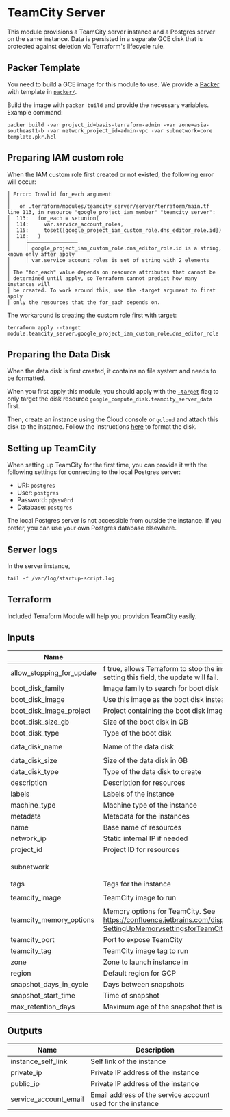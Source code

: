 # TeamCity Server

This module provisions a TeamCity server instance and a Postgres server on the same instance. Data
is persisted in a separate GCE disk that is protected against deletion via Terraform's lifecycle
rule.

## Packer Template

You need to build a GCE image for this module to use. We provide a [Packer](http://www.packer.io/) with template in [`packer/`](packer/).

Build the image with `packer build` and provide the necessary variables. Example command:

```
packer build -var project_id=basis-terraform-admin -var zone=asia-southeast1-b -var network_project_id=admin-vpc -var subnetwork=core template.pkr.hcl
```

## Preparing IAM custom role

When the IAM custom role first created or not existed, the following error will occur:

```
│ Error: Invalid for_each argument
│
│   on .terraform/modules/teamcity_server/server/terraform/main.tf line 113, in resource "google_project_iam_member" "teamcity_server":
│  113:   for_each = setunion(
│  114:     var.service_account_roles,
│  115:     toset([google_project_iam_custom_role.dns_editor_role.id])
│  116:   )
│     ├────────────────
│     │ google_project_iam_custom_role.dns_editor_role.id is a string, known only after apply
│     │ var.service_account_roles is set of string with 2 elements
│
│ The "for_each" value depends on resource attributes that cannot be
│ determined until apply, so Terraform cannot predict how many instances will
│ be created. To work around this, use the -target argument to first apply
│ only the resources that the for_each depends on.
```

The workaround is creating the custom role first with target:

```
terraform apply --target module.teamcity_server.google_project_iam_custom_role.dns_editor_role
```

## Preparing the Data Disk

When the data disk is first created, it contains no file system and needs to be formatted.

When you first apply this module, you should apply with the
[`-target`](https://www.terraform.io/docs/commands/apply.html#target-resource) flag to only target
the disk resource `google_compute_disk.teamcity_server_data` first.

Then, create an instance using the Cloud console or `gcloud` and attach this disk to the instance.
Follow the instructions
[here](https://cloud.google.com/compute/docs/disks/add-persistent-disk#formatting) to format the
disk.

## Setting up TeamCity

When setting up TeamCity for the first time, you can provide it with the following settings for
connecting to the local Postgres server:

- URI: `postgres`
- User: `postgres`
- Password: `p@ssw0rd`
- Database: `postgres`

The local Postgres server is not accessible from outside the instance. If you prefer, you can use
your own Postgres database elsewhere.

## Server logs

In the server instance,
```
tail -f /var/log/startup-script.log
```

## Terraform

Included Terraform Module will help you provision TeamCity easily.

## Inputs

| Name | Description | Type | Default | Required |
|------|-------------|:----:|:-----:|:-----:|
| allow\_stopping\_for\_update | f true, allows Terraform to stop the instance to update its properties. If you try to update a property that requires stopping the instance without setting this field, the update will fail. | string | `"true"` | no |
| boot\_disk\_family | Image family to search for boot disk | string | `"teamcity-server"` | no |
| boot\_disk\_image | Use this image as the boot disk instead of the default family | string | `""` | no |
| boot\_disk\_image\_project | Project containing the boot disk image if different from `project_id` | string | `""` | no |
| boot\_disk\_size\_gb | Size of the boot disk in GB | string | `"50"` | no |
| boot\_disk\_type | Type of the boot disk | string | `"pd-standard"` | no |
| data\_disk\_name | Name of the data disk | string | `"teamcity-server-data"` | no |
| data\_disk\_size | Size of the data disk in GB | string | `"100"` | no |
| data\_disk\_type | Type of the data disk to create | string | `"pd-ssd"` | no |
| description | Description for resources | string | `"TeamCity Server"` | no |
| labels | Labels of the instance | map | `<map>` | no |
| machine\_type | Machine type of the instance | string | `"n1-standard-1"` | no |
| metadata | Metadata for the instances | map | `<map>` | no |
| name | Base name of resources | string | `"teamcity-server"` | no |
| network\_ip | Static internal IP if needed | string | `""` | no |
| project\_id | Project ID for resources | string | n/a | yes |
| subnetwork |  | string | `"Subnetwork to attach the instance to"` | no |
| tags | Tags for the instance | list | `<list>` | no |
| teamcity\_image | TeamCity image to run | string | `"jetbrains/teamcity-server"` | no |
| teamcity\_memory\_options | Memory options for TeamCity. See https://confluence.jetbrains.com/display/TCD18/Installing+and+Configuring+the+TeamCity+Server#InstallingandConfiguringtheTeamCityServer-SettingUpMemorysettingsforTeamCityServer | string | `"-Xmx1024m"` | no |
| teamcity\_port | Port to expose TeamCity | string | `"80"` | no |
| teamcity\_tag | TeamCity image tag to run | string | `"2018.2.2"` | no |
| zone | Zone to launch instance in | string | n/a | yes |
| region | Default region for GCP | string | n/a | yes |
| snapshot\_days\_in\_cycle | Days between snapshots | number | 1 | no |
| snapshot\_start\_time | Time of snapshot | string | `"20:00"` | no |
| max\_retention\_days | Maximum age of the snapshot that is allowed to be kept | number | 5 | no |

## Outputs

| Name | Description |
|------|-------------|
| instance\_self\_link | Self link of the instance |
| private\_ip | Private IP address of the instance |
| public\_ip | Private IP address of the instance |
| service\_account\_email | Email address of the service account used for the instance |
